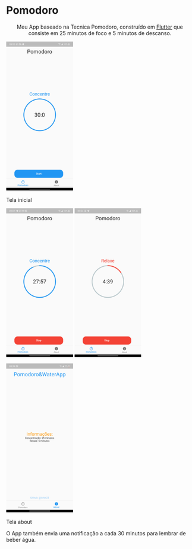 # Pomodoro

<p align="center">Meu App baseado na Tecnica Pomodoro, construído em <a href="https://flutter.dev">Flutter</a> que consiste em 25 minutos de foco e 5 minutos de descanso.</p>
<div style="display: inline;">
<img src="img/TelaInicial.png" height="400"/>
  <p>Tela inicial</p>
</div>
<img src="img/AppRodando.png" height="400"/>
   

<img src="img/TempoDeDescanso.png" height="400"/>
   
<p>
<img src="img/About.png" height="400"/>
<p>Tela about</p>
 </p>
 
 O App também envia uma notificação a cada 30 minutos para lembrar de beber água.

